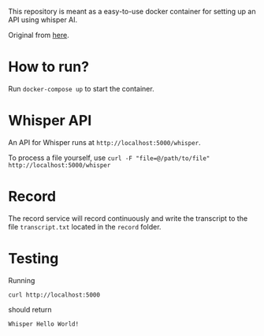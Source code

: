 This repository is meant as a easy-to-use docker container for setting up an API using whisper AI.

Original from [here](https://lablab.ai/t/whisper-api-flask-docker).

# How to run?

Run `docker-compose up` to start the container.

# Whisper API

An API for Whisper runs at `http://localhost:5000/whisper`.

To process a file yourself, use `curl -F "file=@/path/to/file" http://localhost:5000/whisper`

# Record

The record service will record continuously and write the transcript to the file `transcript.txt` located in the `record` folder.

# Testing

Running

`curl http://localhost:5000`

should return

`Whisper Hello World!`